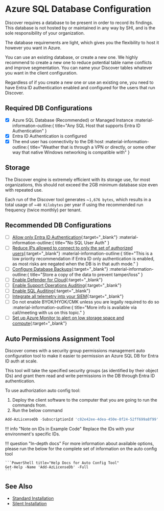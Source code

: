# Azure SQL Database Configuration

Discover requires a database to be present in order to record its findings. This database is not hosted by or maintained in any way by SHI, and is the sole responsibility of your organization.

The database requirements are light, which gives you the flexibility to host it however you want in Azure.

You can use an existing database, or create a new one. We highly recommend to create a new one to reduce potential table name conflicts and improve segmentation. You can name your Discover tables whatever you want in the client configuration.

Regardless of if you create a new one or use an existing one, you need to have Entra ID authentication enabled and configured for the users that run Discover.

## Required DB Configurations

- [X] Azure SQL Database (Recommended) or Managed Instance :material-information-outline:{ title="Any SQL Host that supports Entra ID Authentication" }
- [X] Entra ID Authentication is configured
- [X] The end user has connectivity to the DB host :material-information-outline:{ title="Weather that is through a VPN or directly, or some other way that native Windows networking is compatible with" }

## Storage

The Discover engine is extremely efficient with its storage use, for most organizations, this should not exceed the 2GB minimum database size even with repeated use.

Each run of the Discover tool generates ~`1,676 bytes`, which results in a total usage of ~`40 Kilobytes` per year if using the recommended run frequency (twice monthly) per tenant.

## Recommended DB Configurations

- [ ] [Allow only Entra ID Authentication](https://learn.microsoft.com/en-us/azure/azure-sql/database/authentication-azure-ad-only-authentication-tutorial){:target="_blank"} :material-information-outline:{ title="No SQL User Auth" }
- [ ] [Reduce IPs allowed to connect to only the set of authorized users](https://learn.microsoft.com/en-us/azure/azure-sql/database/firewall-configure){:target="_blank"} :material-information-outline:{ title="This is a low priority recommendation if Entra ID only authentication is enabled, as most risks are negated when the DB is in that auth mode." }
- [ ] [Configure Database Backups](https://learn.microsoft.com/en-us/azure/azure-sql/database/automated-backups-overview){:target="_blank"} :material-information-outline:{ title="Store a copy of the data to prevent tamper/loss" }
- [ ] [Enable Defender for Cloud](https://learn.microsoft.com/en-us/azure/azure-sql/database/azure-defender-for-sql){:target="_blank"}
- [ ] [Enable Support Operations Auditing](https://learn.microsoft.com/en-us/azure/azure-sql/database/auditing-overview){:target="_blank"}
- [ ] [Enable SQL Auditing](https://learn.microsoft.com/en-us/azure/azure-sql/database/auditing-overview){:target="_blank"}
- [ ] [Integrate all telemetry into your SIEM](https://learn.microsoft.com/en-us/azure/azure-monitor/essentials/diagnostic-settings){:target="_blank"}
- [ ] Do not enable BYOK/HYOK/CMK unless you are legally required to do so :material-information-outline:{ title="More info is available via call/meeting with us on this topic." }
- [ ] [Set up Azure Monitor to alert on low storage space and compute](https://learn.microsoft.com/en-us/azure/azure-monitor/best-practices-alerts){:target="_blank"}

## Auto Permissions Assignment Tool

Discover comes with a security group permissions management auto configuration tool to make it easier to permission an Azure SQL DB for Entra ID auth at scale.

This tool will take the specified security groups (as identified by their object IDs) and grant them read and write permissions in the DB through Entra ID authentication.

To use authorization auto config tool:

1. Deploy the client software to the computer that you are going to run the commands from.
2. Run the below command

```PowerShell title="SQL Authorization Auto Configuration"
Add-AzLicenseDb -SubscriptionId 'c82e42ee-4dea-450e-8f24-52ff699a8f99' -ReadGroupId '16ffec1f-4062-4dd2-8d73-b4882fcc9bb8' -WriteGroupId '3a48f409-5847-47bf-bad9-7235a7c38e3c'
```

!!! info "Note on IDs in Example Code"
    Replace the IDs with your environment's specific IDs.

!!! question "In-depth docs"
    For more information about available options, please run the below for the complete set of information on the auto config tool

    ```PowerShell title="Help Docs for Auto Config Tool"
    Get-Help -Name 'Add-AzLicenseDb' -Full
    ```

## See Also

- [Standard Installation](../Deployment/index.md#standard-installation-gui-based)
- [Silent Installation](../Deployment/index.md#silent-installation-script-based)
